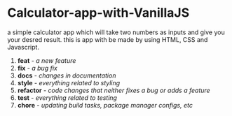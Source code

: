 # Calculator-app-with-VanillaJS
 a simple calculator app which will take two numbers as inputs and give you your desred result. this is app with be made by using HTML, CSS and Javascript.

1. **feat** - *a new feature*
2. **fix** - *a bug fix*
3. **docs** - *changes in documentation*
4. **style** - *everything related to styling*
5. **refactor** - *code changes that neither fixes a bug or adds a feature*
6. **test** - *everything related to testing*
7. **chore** - *updating build tasks, package manager configs, etc*